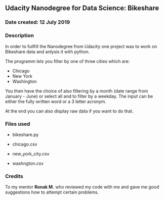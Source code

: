 ## Udacity Nanodegree for Data Science: Bikeshare

### Date created: 12 July 2019

### Description
In order to fullfill the Nanodegree from Udacity one project was to work on Bikeshare data and anlysis it with python.

The programm lets you filter by one of three cities which are:
- Chicago
- New York
- Washington

You then have the choice of also filtering by a month (date range from January - June) or select all and to filter by a weekday. The input can be either the fully written word or a 3 letter acronym.

At the end you can also display raw data if you want to do that.

### Files used

- bikeshare.py

- chicago.csv

- new_york_city.csv

- washngton.csv

### Credits
To my mentor **Ronak M.** who reviewed my code with me and gave me good suggestions how to attempt certain problems.